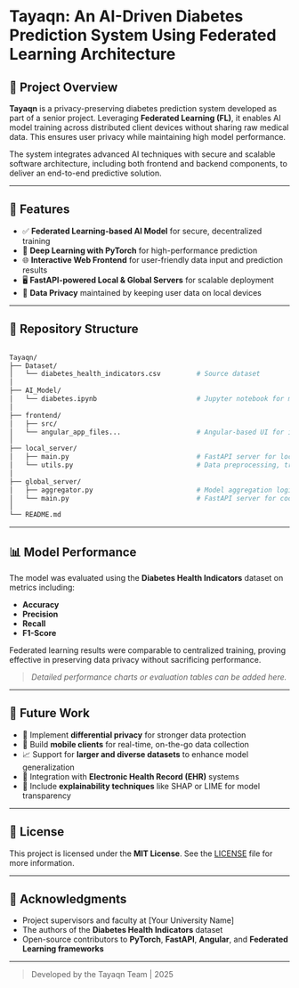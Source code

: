# Tayaqn: An AI-Driven Diabetes Prediction System Using Federated Learning Architecture

## 🚀 Project Overview
**Tayaqn** is a privacy-preserving diabetes prediction system developed as part of a senior project. Leveraging **Federated Learning (FL)**, it enables AI model training across distributed client devices without sharing raw medical data. This ensures user privacy while maintaining high model performance.

The system integrates advanced AI techniques with secure and scalable software architecture, including both frontend and backend components, to deliver an end-to-end predictive solution.

---

## 🔑 Features
- ✅ **Federated Learning-based AI Model** for secure, decentralized training  
- 🧠 **Deep Learning with PyTorch** for high-performance prediction  
- 🌐 **Interactive Web Frontend** for user-friendly data input and prediction results  
- 🖥️ **FastAPI-powered Local & Global Servers** for scalable deployment  
- 🔐 **Data Privacy** maintained by keeping user data on local devices

---

## 📁 Repository Structure

```bash

Tayaqn/
├── Dataset/
│   └── diabetes_health_indicators.csv         # Source dataset
│
├── AI_Model/
│   └── diabetes.ipynb                         # Jupyter notebook for model training and evaluation
│
├── frontend/
│   ├── src/
│   └── angular_app_files...                   # Angular-based UI for input and prediction
│
├── local_server/
│   ├── main.py                                # FastAPI server for local training
│   └── utils.py                               # Data preprocessing, training logic
│
├── global_server/
│   ├── aggregator.py                          # Model aggregation logic
│   └── main.py                                # FastAPI server for coordinating federated learning
│
└── README.md

```
---

## 📊 Model Performance
The model was evaluated using the **Diabetes Health Indicators** dataset on metrics including:

- **Accuracy**
- **Precision**
- **Recall**
- **F1-Score**

Federated learning results were comparable to centralized training, proving effective in preserving data privacy without sacrificing performance.

> *Detailed performance charts or evaluation tables can be added here.*

---

## 🔭 Future Work
- 🔄 Implement **differential privacy** for stronger data protection  
- 📱 Build **mobile clients** for real-time, on-the-go data collection  
- 📈 Support for **larger and diverse datasets** to enhance model generalization  
- 🧩 Integration with **Electronic Health Record (EHR)** systems  
- 🧠 Include **explainability techniques** like SHAP or LIME for model transparency

---

## 📄 License
This project is licensed under the **MIT License**. See the [LICENSE](./LICENSE) file for more information.

---

## 🙏 Acknowledgments
- Project supervisors and faculty at [Your University Name]
- The authors of the **Diabetes Health Indicators** dataset
- Open-source contributors to **PyTorch**, **FastAPI**, **Angular**, and **Federated Learning frameworks**

---

> Developed by the Tayaqn Team | 2025

